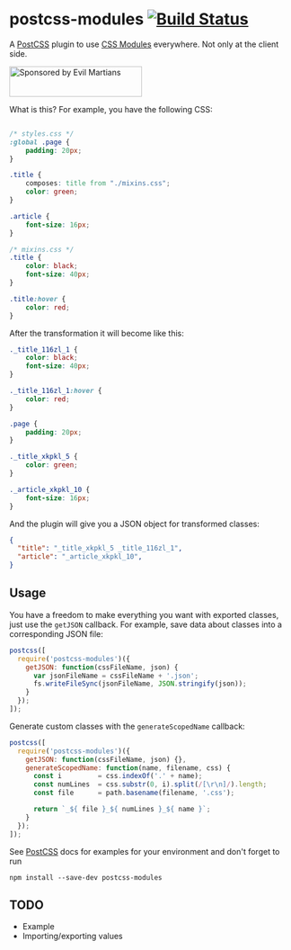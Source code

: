 # postcss-modules [![Build Status][ci-img]][ci]

A [PostCSS] plugin to use [CSS Modules] everywhere. Not only at the client side.

[PostCSS]:      https://github.com/postcss/postcss
[ci-img]:       https://travis-ci.org/outpunk/postcss-modules.svg
[ci]:           https://travis-ci.org/outpunk/postcss-modules
[CSS Modules]:  https://github.com/css-modules/css-modules

<a href="https://evilmartians.com/?utm_source=postcss-each">
<img src="https://evilmartians.com/badges/sponsored-by-evil-martians.svg" alt="Sponsored by Evil Martians" width="236" height="54">
</a>

What is this? For example, you have the following CSS:

```css

/* styles.css */
:global .page {
    padding: 20px;
}

.title {
    composes: title from "./mixins.css";
    color: green;
}

.article {
    font-size: 16px;
}

/* mixins.css */
.title {
    color: black;
    font-size: 40px;
}

.title:hover {
    color: red;
}

```
After the transformation it will become like this:

```css
._title_116zl_1 {
    color: black;
    font-size: 40px;
}

._title_116zl_1:hover {
    color: red;
}

.page {
    padding: 20px;
}

._title_xkpkl_5 {
    color: green;
}

._article_xkpkl_10 {
    font-size: 16px;
}
```

And the plugin will give you a JSON object for transformed classes:
```json
{
  "title": "_title_xkpkl_5 _title_116zl_1",
  "article": "_article_xkpkl_10",
}
```


## Usage

You have a freedom to make everything you want with exported classes, just
use the `getJSON` callback. For example, save data about classes into a corresponding JSON file:

```js
postcss([
  require('postcss-modules')({
    getJSON: function(cssFileName, json) {
      var jsonFileName = cssFileName + '.json';
      fs.writeFileSync(jsonFileName, JSON.stringify(json));
    }
  });
]);
```

Generate custom classes with the `generateScopedName` callback:

```js
postcss([
  require('postcss-modules')({
    getJSON: function(cssFileName, json) {},
    generateScopedName: function(name, filename, css) {
      const i         = css.indexOf('.' + name);
      const numLines  = css.substr(0, i).split(/[\r\n]/).length;
      const file      = path.basename(filename, '.css');

      return `_${ file }_${ numLines }_${ name }`;
    }
  });
]);
```

See [PostCSS] docs for examples for your environment and don't forget to run
```
npm install --save-dev postcss-modules
```


## TODO
* Example
* Importing/exporting values
